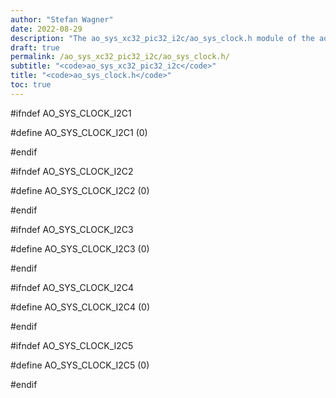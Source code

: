 ```yaml
---
author: "Stefan Wagner"
date: 2022-08-29
description: "The ao_sys_xc32_pic32_i2c/ao_sys_clock.h module of the ao real-time operating system."
draft: true
permalink: /ao_sys_xc32_pic32_i2c/ao_sys_clock.h/ 
subtitle: "<code>ao_sys_xc32_pic32_i2c</code>"
title: "<code>ao_sys_clock.h</code>"
toc: true
---
```


#ifndef AO_SYS_CLOCK_I2C1

#define AO_SYS_CLOCK_I2C1   (0)

#endif

#ifndef AO_SYS_CLOCK_I2C2

#define AO_SYS_CLOCK_I2C2   (0)

#endif

#ifndef AO_SYS_CLOCK_I2C3

#define AO_SYS_CLOCK_I2C3   (0)

#endif

#ifndef AO_SYS_CLOCK_I2C4

#define AO_SYS_CLOCK_I2C4   (0)

#endif

#ifndef AO_SYS_CLOCK_I2C5

#define AO_SYS_CLOCK_I2C5   (0)

#endif

